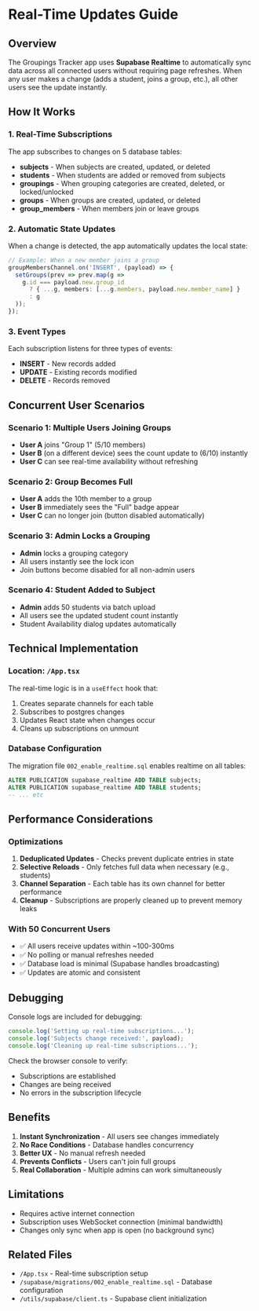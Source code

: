 # Real-Time Updates Guide

## Overview

The Groupings Tracker app uses **Supabase Realtime** to automatically sync data across all connected users without requiring page refreshes. When any user makes a change (adds a student, joins a group, etc.), all other users see the update instantly.

## How It Works

### 1. Real-Time Subscriptions

The app subscribes to changes on 5 database tables:

- **subjects** - When subjects are created, updated, or deleted
- **students** - When students are added or removed from subjects
- **groupings** - When grouping categories are created, deleted, or locked/unlocked
- **groups** - When groups are created, updated, or deleted
- **group_members** - When members join or leave groups

### 2. Automatic State Updates

When a change is detected, the app automatically updates the local state:

```typescript
// Example: When a new member joins a group
groupMembersChannel.on('INSERT', (payload) => {
  setGroups(prev => prev.map(g => 
    g.id === payload.new.group_id 
      ? { ...g, members: [...g.members, payload.new.member_name] }
      : g
  ));
});
```

### 3. Event Types

Each subscription listens for three types of events:

- **INSERT** - New records added
- **UPDATE** - Existing records modified
- **DELETE** - Records removed

## Concurrent User Scenarios

### Scenario 1: Multiple Users Joining Groups
- **User A** joins "Group 1" (5/10 members)
- **User B** (on a different device) sees the count update to (6/10) instantly
- **User C** can see real-time availability without refreshing

### Scenario 2: Group Becomes Full
- **User A** adds the 10th member to a group
- **User B** immediately sees the "Full" badge appear
- **User C** can no longer join (button disabled automatically)

### Scenario 3: Admin Locks a Grouping
- **Admin** locks a grouping category
- All users instantly see the lock icon
- Join buttons become disabled for all non-admin users

### Scenario 4: Student Added to Subject
- **Admin** adds 50 students via batch upload
- All users see the updated student count instantly
- Student Availability dialog updates automatically

## Technical Implementation

### Location: `/App.tsx`

The real-time logic is in a `useEffect` hook that:

1. Creates separate channels for each table
2. Subscribes to postgres changes
3. Updates React state when changes occur
4. Cleans up subscriptions on unmount

### Database Configuration

The migration file `002_enable_realtime.sql` enables realtime on all tables:

```sql
ALTER PUBLICATION supabase_realtime ADD TABLE subjects;
ALTER PUBLICATION supabase_realtime ADD TABLE students;
-- ... etc
```

## Performance Considerations

### Optimizations

1. **Deduplicated Updates** - Checks prevent duplicate entries in state
2. **Selective Reloads** - Only fetches full data when necessary (e.g., students)
3. **Channel Separation** - Each table has its own channel for better performance
4. **Cleanup** - Subscriptions are properly cleaned up to prevent memory leaks

### With 50 Concurrent Users

- ✅ All users receive updates within ~100-300ms
- ✅ No polling or manual refreshes needed
- ✅ Database load is minimal (Supabase handles broadcasting)
- ✅ Updates are atomic and consistent

## Debugging

Console logs are included for debugging:

```javascript
console.log('Setting up real-time subscriptions...');
console.log('Subjects change received:', payload);
console.log('Cleaning up real-time subscriptions...');
```

Check the browser console to verify:
- Subscriptions are established
- Changes are being received
- No errors in the subscription lifecycle

## Benefits

1. **Instant Synchronization** - All users see changes immediately
2. **No Race Conditions** - Database handles concurrency
3. **Better UX** - No manual refresh needed
4. **Prevents Conflicts** - Users can't join full groups
5. **Real Collaboration** - Multiple admins can work simultaneously

## Limitations

- Requires active internet connection
- Subscription uses WebSocket connection (minimal bandwidth)
- Changes only sync when app is open (no background sync)

## Related Files

- `/App.tsx` - Real-time subscription setup
- `/supabase/migrations/002_enable_realtime.sql` - Database configuration
- `/utils/supabase/client.ts` - Supabase client initialization
